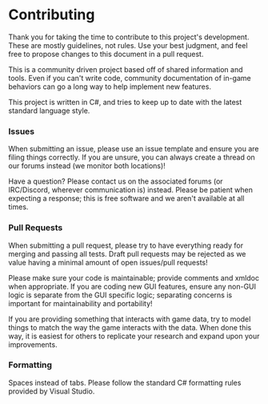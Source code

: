 # Contributing

Thank you for taking the time to contribute to this project's development. These are mostly guidelines, not rules. Use your best judgment, and feel free to propose changes to this document in a pull request.

This is a community driven project based off of shared information and tools. Even if you can't write code, community documentation of in-game behaviors can go a long way to help implement new features.

This project is written in C#, and tries to keep up to date with the latest standard language style.

### Issues

When submitting an issue, please use an issue template and ensure you are filing things correctly. If you are unsure, you can always create a thread on our forums instead (we monitor both locations)!

Have a question? Please contact us on the associated forums (or IRC/Discord, wherever communication is) instead. Please be patient when expecting a response; this is free software and we aren't available at all times.

### Pull Requests

When submitting a pull request, please try to have everything ready for merging and passing all tests. Draft pull requests may be rejected as we value having a minimal amount of open issues/pull requests!

Please make sure your code is maintainable; provide comments and xmldoc when appropriate. If you are coding new GUI features, ensure any non-GUI logic is separate from the GUI specific logic; separating concerns is important for maintainability and portability!

If you are providing something that interacts with game data, try to model things to match the way the game interacts with the data. When done this way, it is easiest for others to replicate your research and expand upon your improvements.

### Formatting

Spaces instead of tabs. Please follow the standard C# formatting rules provided by Visual Studio.
